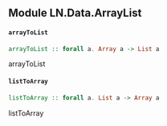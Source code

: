 ## Module LN.Data.ArrayList

#### `arrayToList`

``` purescript
arrayToList :: forall a. Array a -> List a
```

arrayToList

#### `listToArray`

``` purescript
listToArray :: forall a. List a -> Array a
```

listToArray


